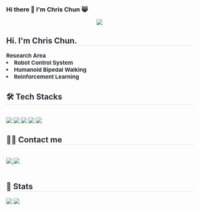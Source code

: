 ### Hi there 👋 I'm Chris Chun 😸

<div align= "center">
    <img src="https://capsule-render.vercel.app/api?type=waving&color=0:edcc72,100:d59f05&height=180&text=Chris%20Chun&animation=&fontColor=ffffff&fontSize=70" />
    </div>
    <div style="text-align: left;"> 
    <h2 style="border-bottom: 1px solid #d8dee4; color: #282d33;"> Hi. I'm Chris Chun. </h2>  
    <div style="font-weight: 700; font-size: 15px; text-align: left; color: #282d33;"> Research Area</li><li> Robot Control System</li><li> Humanoid Bipedal Walking</li><li> Reinforcement Learning </div> 
    </div>
    <div style="text-align: left;">
    <h2 style="border-bottom: 1px solid #d8dee4; color: #282d33;"> 🛠️ Tech Stacks </h2> <br> 
    <div style="margin: ; text-align: left;" "text-align: left;"> <img src="https://img.shields.io/badge/C-A8B9CC?style=flat&logo=C&logoColor=white">
          <img src="https://img.shields.io/badge/C++-00599C?style=flat&logo=C%2B%2B&logoColor=white">
          <img src="https://img.shields.io/badge/Github-181717?style=flat&logo=Github&logoColor=white">
          <img src="https://img.shields.io/badge/Linux-FCC624?style=flat&logo=Linux&logoColor=white">
          <img src="https://img.shields.io/badge/Python-3776AB?style=flat&logo=Python&logoColor=white">
          <br/></div>
    </div>
    <div style="text-align: left;">
    <h2 style="border-bottom: 1px solid #d8dee4; color: #282d33;"> 🧑‍💻 Contact me </h2> <br> 
    <div style="text-align: left;"> <a href=https://www.instagram.com/chris_chun_yh> <img src="https://img.shields.io/badge/Instagram-E4405F?style=flat&logo=Instagram&logoColor=white&link=https://www.instagram.com/chris_chun_yh"> </a>
         <a href=mailto:arirang2067@gmail.com> <img src="https://img.shields.io/badge/Gmail-EA4335?style=flat&logo=Gmail&logoColor=white&link=mailto:arirang2067@gmail.com"> </a>
          </div>  <br> 
    <div style="text-align: left;">  </div> 
    </div>
    <div style="text-align: left;"> 
    <h2 style="border-bottom: 1px solid #d8dee4; color: #282d33;"> 🏅 Stats </h2> <div style="text-align: left;"> <img src="https://github-readme-stats.vercel.app/api?username=arirang2067&show_icons=true&count_private=true&show_private=true&bg_color=180,00000000,&title_color=000000&text_color=000000&include_orgs=true"
         /> <img src="https://github-readme-stats.vercel.app/api/top-langs/?username=arirang2067&layout=compact&show_private=true&bg_color=180,00000000,&title_color=000000&text_color=000000&include_orgs=true"
           /> </div> 
    </div>
    
